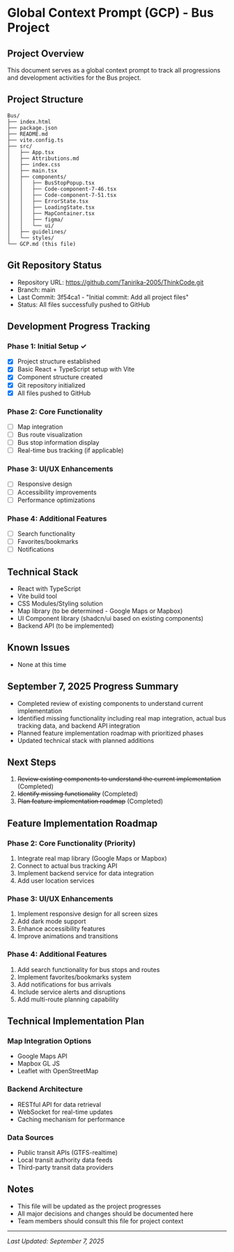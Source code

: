 # Global Context Prompt (GCP) - Bus Project

## Project Overview
This document serves as a global context prompt to track all progressions and development activities for the Bus project.

## Project Structure
```
Bus/
├── index.html
├── package.json
├── README.md
├── vite.config.ts
├── src/
│   ├── App.tsx
│   ├── Attributions.md
│   ├── index.css
│   ├── main.tsx
│   ├── components/
│   │   ├── BusStopPopup.tsx
│   │   ├── Code-component-7-46.tsx
│   │   ├── Code-component-7-51.tsx
│   │   ├── ErrorState.tsx
│   │   ├── LoadingState.tsx
│   │   ├── MapContainer.tsx
│   │   ├── figma/
│   │   └── ui/
│   ├── guidelines/
│   └── styles/
└── GCP.md (this file)
```

## Git Repository Status
- Repository URL: https://github.com/Tanirika-2005/ThinkCode.git
- Branch: main
- Last Commit: 3f54ca1 - "Initial commit: Add all project files"
- Status: All files successfully pushed to GitHub

## Development Progress Tracking

### Phase 1: Initial Setup ✓
- [x] Project structure established
- [x] Basic React + TypeScript setup with Vite
- [x] Component structure created
- [x] Git repository initialized
- [x] All files pushed to GitHub

### Phase 2: Core Functionality
- [ ] Map integration
- [ ] Bus route visualization
- [ ] Bus stop information display
- [ ] Real-time bus tracking (if applicable)

### Phase 3: UI/UX Enhancements
- [ ] Responsive design
- [ ] Accessibility improvements
- [ ] Performance optimizations

### Phase 4: Additional Features
- [ ] Search functionality
- [ ] Favorites/bookmarks
- [ ] Notifications

## Technical Stack
- React with TypeScript
- Vite build tool
- CSS Modules/Styling solution
- Map library (to be determined - Google Maps or Mapbox)
- UI Component library (shadcn/ui based on existing components)
- Backend API (to be implemented)

## Known Issues
- None at this time

## September 7, 2025 Progress Summary
- Completed review of existing components to understand current implementation
- Identified missing functionality including real map integration, actual bus tracking data, and backend API integration
- Planned feature implementation roadmap with prioritized phases
- Updated technical stack with planned additions

## Next Steps
1. ~~Review existing components to understand the current implementation~~ (Completed)
2. ~~Identify missing functionality~~ (Completed)
3. ~~Plan feature implementation roadmap~~ (Completed)

## Feature Implementation Roadmap

### Phase 2: Core Functionality (Priority)
1. Integrate real map library (Google Maps or Mapbox)
2. Connect to actual bus tracking API
3. Implement backend service for data integration
4. Add user location services

### Phase 3: UI/UX Enhancements
1. Implement responsive design for all screen sizes
2. Add dark mode support
3. Enhance accessibility features
4. Improve animations and transitions

### Phase 4: Additional Features
1. Add search functionality for bus stops and routes
2. Implement favorites/bookmarks system
3. Add notifications for bus arrivals
4. Include service alerts and disruptions
5. Add multi-route planning capability

## Technical Implementation Plan

### Map Integration Options
- Google Maps API
- Mapbox GL JS
- Leaflet with OpenStreetMap

### Backend Architecture
- RESTful API for data retrieval
- WebSocket for real-time updates
- Caching mechanism for performance

### Data Sources
- Public transit APIs (GTFS-realtime)
- Local transit authority data feeds
- Third-party transit data providers

## Notes
- This file will be updated as the project progresses
- All major decisions and changes should be documented here
- Team members should consult this file for project context

---
*Last Updated: September 7, 2025*